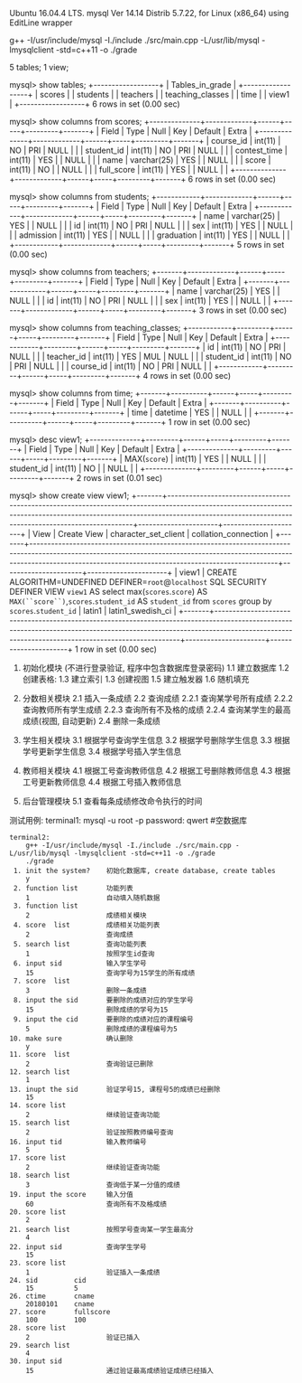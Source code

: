Ubuntu 16.04.4 LTS.
mysql  Ver 14.14 Distrib 5.7.22, for Linux (x86_64) using  EditLine wrapper

g++ -I/usr/include/mysql -I./include ./src/main.cpp -L/usr/lib/mysql -lmysqlclient -std=c++11 -o ./grade

5 tables;
1 view;

mysql> show tables;
+------------------+
| Tables_in_grade  |
+------------------+
| scores           |
| students         |
| teachers         |
| teaching_classes |
| time             |
| view1            |
+------------------+
6 rows in set (0.00 sec)

mysql> show columns from scores;
+--------------+-------------+------+-----+---------+-------+
| Field        | Type        | Null | Key | Default | Extra |
+--------------+-------------+------+-----+---------+-------+
| course_id    | int(11)     | NO   | PRI | NULL    |       |
| student_id   | int(11)     | NO   | PRI | NULL    |       |
| contest_time | int(11)     | YES  |     | NULL    |       |
| name         | varchar(25) | YES  |     | NULL    |       |
| score        | int(11)     | NO   |     | NULL    |       |
| full_score   | int(11)     | YES  |     | NULL    |       |
+--------------+-------------+------+-----+---------+-------+
6 rows in set (0.00 sec)

mysql> show columns from students;
+------------+-------------+------+-----+---------+-------+
| Field      | Type        | Null | Key | Default | Extra |
+------------+-------------+------+-----+---------+-------+
| name       | varchar(25) | YES  |     | NULL    |       |
| id         | int(11)     | NO   | PRI | NULL    |       |
| sex        | int(11)     | YES  |     | NULL    |       |
| admission  | int(11)     | YES  |     | NULL    |       |
| graduation | int(11)     | YES  |     | NULL    |       |
+------------+-------------+------+-----+---------+-------+
5 rows in set (0.00 sec)

mysql> show columns from teachers;
+-------+-------------+------+-----+---------+-------+
| Field | Type        | Null | Key | Default | Extra |
+-------+-------------+------+-----+---------+-------+
| name  | varchar(25) | YES  |     | NULL    |       |
| id    | int(11)     | NO   | PRI | NULL    |       |
| sex   | int(11)     | YES  |     | NULL    |       |
+-------+-------------+------+-----+---------+-------+
3 rows in set (0.00 sec)

mysql> show columns from teaching_classes;
+------------+---------+------+-----+---------+-------+
| Field      | Type    | Null | Key | Default | Extra |
+------------+---------+------+-----+---------+-------+
| id         | int(11) | NO   | PRI | NULL    |       |
| teacher_id | int(11) | YES  | MUL | NULL    |       |
| student_id | int(11) | NO   | PRI | NULL    |       |
| course_id  | int(11) | NO   | PRI | NULL    |       |
+------------+---------+------+-----+---------+-------+
4 rows in set (0.00 sec)

mysql> show columns from time;
+-------+----------+------+-----+---------+-------+
| Field | Type     | Null | Key | Default | Extra |
+-------+----------+------+-----+---------+-------+
| time  | datetime | YES  |     | NULL    |       |
+-------+----------+------+-----+---------+-------+
1 row in set (0.00 sec)

mysql> desc view1;
+--------------+---------+------+-----+---------+-------+
| Field        | Type    | Null | Key | Default | Extra |
+--------------+---------+------+-----+---------+-------+
| MAX(`score`) | int(11) | YES  |     | NULL    |       |
| student_id   | int(11) | NO   |     | NULL    |       |
+--------------+---------+------+-----+---------+-------+
2 rows in set (0.01 sec)

mysql> show create view view1;
+-------+--------------------------------------------------------------------------------------------------------------------------------------------------------------------------------------------------------------------------------+----------------------+----------------------+
| View  | Create View                                                                                                                                                                                                                    | character_set_client | collation_connection |
+-------+--------------------------------------------------------------------------------------------------------------------------------------------------------------------------------------------------------------------------------+----------------------+----------------------+
| view1 | CREATE ALGORITHM=UNDEFINED DEFINER=`root`@`localhost` SQL SECURITY DEFINER VIEW `view1` AS select max(`scores`.`score`) AS `MAX(``score``)`,`scores`.`student_id` AS `student_id` from `scores` group by `scores`.`student_id` | latin1               | latin1_swedish_ci    |
+-------+--------------------------------------------------------------------------------------------------------------------------------------------------------------------------------------------------------------------------------+----------------------+----------------------+
1 row in set (0.00 sec)


1. 初始化模块 
(不进行登录验证, 程序中包含数据库登录密码)
	1.1 建立数据库
	1.2 创建表格:
	1.3 建立索引
	1.3 创建视图
	1.5 建立触发器
	1.6 随机填充
	
2. 分数相关模块
	2.1 插入一条成绩
	2.2 查询成绩
		2.2.1 查询某学号所有成绩
		2.2.2 查询教师所有学生成绩
		2.2.3 查询所有不及格的成绩
		2.2.4 查询某学生的最高成绩(视图, 自动更新)
	2.4 删除一条成绩
	
3. 学生相关模块
	3.1 根据学号查询学生信息
	3.2 根据学号删除学生信息
	3.3 根据学号更新学生信息
	3.4 根据学号插入学生信息
	
4. 教师相关模块
	4.1 根据工号查询教师信息
	4.2 根据工号删除教师信息
	4.3 根据工号更新教师信息
	4.4 根据工号插入教师信息
	
5. 后台管理模块
	5.1 查看每条成绩修改命令执行的时间

	
测试用例: 
	terminal1: 
		mysql -u root -p
	password:
		qwert
	#空数据库
	
	terminal2:
		g++ -I/usr/include/mysql -I./include ./src/main.cpp -L/usr/lib/mysql -lmysqlclient -std=c++11 -o ./grade
		./grade
	 1. init the system? 	初始化数据库, create database, create tables
		y
	 2. function list		功能列表
		1					自动填入随机数据
	 3. function list
		2					成绩相关模块
	 4. score  list			成绩相关功能列表
		2					查询成绩
	 5. search list			查询功能列表
		1					按照学生id查询
	 6. input sid			输入学生学号
		15					查询学号为15学生的所有成绩
	 7. score  list
		3					删除一条成绩
	 8. input the sid		要删除的成绩对应的学生学号
		15					删除成绩的学号为15
	 9. input the cid		要删除的成绩对应的课程编号
		5					删除成绩的课程编号为5
	10. make sure			确认删除
		y
	11. score  list		
		2					查询验证已删除
	12. search list			
		1
	13. inupt the sid		验证学号15, 课程号5的成绩已经删除
		15
	14. score list 
		2					继续验证查询功能
	15. search list 		
		2					验证按照教师编号查询
	16. input tid			输入教师编号
		5
	17. score list			
		2					继续验证查询功能
	18. search list			
		3					查询低于某一分值的成绩
	19. input the score		输入分值
		60					查询所有不及格成绩
	20. score list			
		2					
	21. search list			按照学号查询某一学生最高分
		4
	22. input sid			查询学生学号
		15
	23. score list		
		1					验证插入一条成绩
	24. sid			cid
		15			5
	26. ctime 		cname	
		20180101	cname	
	27.	score		fullscore
		100			100
	28. score list
		2					验证已插入
	29. search list			
		4
	30. input sid
		15					通过验证最高成绩验证成绩已经插入
